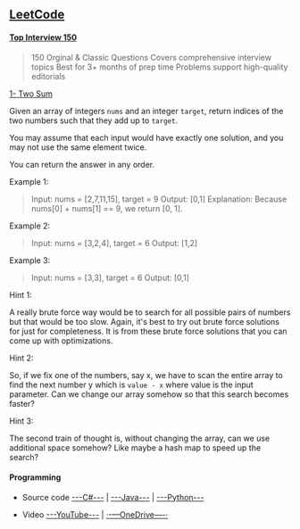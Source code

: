 ## [LeetCode](https://leetcode.com)

#### [Top Interview 150](https://leetcode.com/studyplan/top-interview-150/)

> 150 Orginal & Classic Questions Covers comprehensive interview topics
Best for 3+ months of prep time
Problems support high-quality editorials

[1- Two Sum](https://leetcode.com/problems/two-sum/?envType=study-plan-v2&envId=top-interview-150)

Given an array of integers `nums` and an integer `target`, return indices of the two numbers such that they add up to `target`.

You may assume that each input would have exactly one solution, and you may not use the same element twice.

You can return the answer in any order.


Example 1:

> Input: nums = [2,7,11,15], target = 9
Output: [0,1]
Explanation: Because nums[0] + nums[1] == 9, we return [0, 1].


Example 2:

> Input: nums = [3,2,4], target = 6
Output: [1,2]


Example 3:

> Input: nums = [3,3], target = 6
Output: [0,1]

Hint 1:

A really brute force way would be to search for all possible pairs of numbers but that would be too slow. Again, it's best to try out brute force solutions for just for completeness. It is from these brute force solutions that you can come up with optimizations.

Hint 2:

So, if we fix one of the numbers, say x, we have to scan the entire array to find the next number y which is `value - x` where value is the input parameter. Can we change our array somehow so that this search becomes faster?

Hint 3:

The second train of thought is, without changing the array, can we use additional space somehow? Like maybe a hash map to speed up the search?

#### Programming

+ Source code [---C#---](https://github.com/b-daarr/CSharp/blob/main/LeetCode/LC15001/Program.cs)
 | [---Java---](https://github.com/b-daarr/Java/blob/main/LeetCode/LC15001/src/Main.java)
| [---Python---](https://github.com/b-daarr/Python/blob/main/LeetCode/LC15001/LC15001.py)

+ Video [---YouTube---](https://youtu.be/eXjqI17JWgI?si=tfCinx3msu5kBUmn) | [·-—OneDrive—-·]()